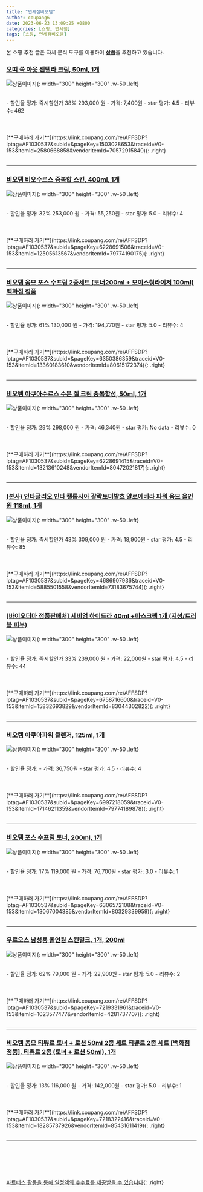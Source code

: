 ```yaml
---
title: "면세점비오템"
author: coupang6
date: 2023-06-23 13:09:25 +0800
categories: [쇼핑, 면세점]
tags: [쇼핑, 면세점비오템]
---
```


본 쇼핑 추천 글은 자체 분석 도구를 이용하여 [**상품**](https://link.coupang.com/a/bao1ui)을 추천하고 있습니다.

### [오띠 쏙 아웃 센텔라 크림, 50ml, 1개](https://link.coupang.com/re/AFFSDP?lptag=AF1030537&subid=&pageKey=1503028653&traceid=V0-153&itemId=2580668858&vendorItemId=70572915840)

![상품이미지](https://thumbnail8.coupangcdn.com/thumbnails/remote/230x230ex/image/retail/images/2020/04/20/11/6/ee4bcb37-f3c1-4dc4-9d9f-7c6b41ef04e9.jpg){: width="300" height="300" .w-50 .left}


<br>
- 할인율 정가: 즉시할인가 38%  293,000   원
- 가격: 7,400원
- star 평가: 4.5
- 리뷰수: 462
<br>
<br>
<br>
<br>
[**구매하러 가기**](https://link.coupang.com/re/AFFSDP?lptag=AF1030537&subid=&pageKey=1503028653&traceid=V0-153&itemId=2580668858&vendorItemId=70572915840){: .right}
<br>
<br>

---

### [비오템 비오수르스 중복합 스킨, 400ml, 1개](https://link.coupang.com/re/AFFSDP?lptag=AF1030537&subid=&pageKey=6228691506&traceid=V0-153&itemId=12505613567&vendorItemId=79774190175)

![상품이미지](https://thumbnail6.coupangcdn.com/thumbnails/remote/230x230ex/image/retail/images/2021/12/09/11/7/43f27056-f302-40e6-84de-d076f66f7c7b.jpg){: width="300" height="300" .w-50 .left}


<br>
- 할인율 정가: 32%  253,000   원
- 가격: 55,250원
- star 평가: 5.0
- 리뷰수: 4
<br>
<br>
<br>
<br>
[**구매하러 가기**](https://link.coupang.com/re/AFFSDP?lptag=AF1030537&subid=&pageKey=6228691506&traceid=V0-153&itemId=12505613567&vendorItemId=79774190175){: .right}
<br>
<br>

---

### [비오템 옴므 포스 수프림 2종세트 (토너200ml + 모이스춰라이저 100ml) 백화점 정품](https://link.coupang.com/re/AFFSDP?lptag=AF1030537&subid=&pageKey=6350386359&traceid=V0-153&itemId=13360183610&vendorItemId=80615172374)

![상품이미지](https://thumbnail9.coupangcdn.com/thumbnails/remote/230x230ex/image/vendor_inventory/f995/4b21943af9e4610078686eb19a7eb842143d849375524193bfb2094ed0df.jpg){: width="300" height="300" .w-50 .left}


<br>
- 할인율 정가: 61%  130,000   원
- 가격: 194,770원
- star 평가: 5.0
- 리뷰수: 4
<br>
<br>
<br>
<br>
[**구매하러 가기**](https://link.coupang.com/re/AFFSDP?lptag=AF1030537&subid=&pageKey=6350386359&traceid=V0-153&itemId=13360183610&vendorItemId=80615172374){: .right}
<br>
<br>

---

### [비오템 아쿠아수르스 수분 젤 크림 중복합성, 50ml, 1개](https://link.coupang.com/re/AFFSDP?lptag=AF1030537&subid=&pageKey=6228691415&traceid=V0-153&itemId=13213610248&vendorItemId=80472021817)

![상품이미지](https://thumbnail8.coupangcdn.com/thumbnails/remote/230x230ex/image/retail/images/2022/02/07/14/6/5b1256bd-dbad-4c1b-8d96-7049ae8a9547.jpg){: width="300" height="300" .w-50 .left}


<br>
- 할인율 정가: 29%  298,000   원
- 가격: 46,340원
- star 평가: No data
- 리뷰수: 0
<br>
<br>
<br>
<br>
[**구매하러 가기**](https://link.coupang.com/re/AFFSDP?lptag=AF1030537&subid=&pageKey=6228691415&traceid=V0-153&itemId=13213610248&vendorItemId=80472021817){: .right}
<br>
<br>

---

### [(본사) 인타글리오 인타 캘롭시아 갈락토미발효 알로에베라 파워 옴므 올인원 118ml, 1개](https://link.coupang.com/re/AFFSDP?lptag=AF1030537&subid=&pageKey=4686907936&traceid=V0-153&itemId=5885501558&vendorItemId=73183675744)

![상품이미지](https://thumbnail10.coupangcdn.com/thumbnails/remote/230x230ex/image/vendor_inventory/1868/cce4afe9bac60ac831f02122e307e489b1354f287c08a342ca723461b631.jpg){: width="300" height="300" .w-50 .left}


<br>
- 할인율 정가: 즉시할인가 43%  309,000   원
- 가격: 18,900원
- star 평가: 4.5
- 리뷰수: 85
<br>
<br>
<br>
<br>
[**구매하러 가기**](https://link.coupang.com/re/AFFSDP?lptag=AF1030537&subid=&pageKey=4686907936&traceid=V0-153&itemId=5885501558&vendorItemId=73183675744){: .right}
<br>
<br>

---

### [[바이오더마 정품판매처] 세비엄 하이드라 40ml +마스크팩 1개 (지성/트러블 피부)](https://link.coupang.com/re/AFFSDP?lptag=AF1030537&subid=&pageKey=6758716600&traceid=V0-153&itemId=15832693829&vendorItemId=83044302822)

![상품이미지](https://thumbnail8.coupangcdn.com/thumbnails/remote/230x230ex/image/vendor_inventory/8994/f25076687c08a262dce76de2ba385fe532413a7e7e12a93d7a1ab3fe9fe1.jpg){: width="300" height="300" .w-50 .left}


<br>
- 할인율 정가: 즉시할인가 33%  239,000   원
- 가격: 22,000원
- star 평가: 4.5
- 리뷰수: 44
<br>
<br>
<br>
<br>
[**구매하러 가기**](https://link.coupang.com/re/AFFSDP?lptag=AF1030537&subid=&pageKey=6758716600&traceid=V0-153&itemId=15832693829&vendorItemId=83044302822){: .right}
<br>
<br>

---

### [비오템 아쿠아파워 클렌저, 125ml, 1개](https://link.coupang.com/re/AFFSDP?lptag=AF1030537&subid=&pageKey=6997218059&traceid=V0-153&itemId=17146211359&vendorItemId=79774189878)

![상품이미지](https://thumbnail6.coupangcdn.com/thumbnails/remote/230x230ex/image/retail/images/3838270203518117-854ade72-bb81-4b25-90e4-080327ad4158.jpg){: width="300" height="300" .w-50 .left}


<br>
- 할인율 정가: 
- 가격: 36,750원
- star 평가: 4.5
- 리뷰수: 4
<br>
<br>
<br>
<br>
[**구매하러 가기**](https://link.coupang.com/re/AFFSDP?lptag=AF1030537&subid=&pageKey=6997218059&traceid=V0-153&itemId=17146211359&vendorItemId=79774189878){: .right}
<br>
<br>

---

### [비오템 포스 수프림 토너, 200ml, 1개](https://link.coupang.com/re/AFFSDP?lptag=AF1030537&subid=&pageKey=6306572108&traceid=V0-153&itemId=13067004385&vendorItemId=80329339959)

![상품이미지](https://thumbnail7.coupangcdn.com/thumbnails/remote/230x230ex/image/retail/images/205282576425441-445f7f20-1886-4186-ae97-7ae8ecd9bd3e.jpg){: width="300" height="300" .w-50 .left}


<br>
- 할인율 정가: 17%  119,000   원
- 가격: 76,700원
- star 평가: 3.0
- 리뷰수: 1
<br>
<br>
<br>
<br>
[**구매하러 가기**](https://link.coupang.com/re/AFFSDP?lptag=AF1030537&subid=&pageKey=6306572108&traceid=V0-153&itemId=13067004385&vendorItemId=80329339959){: .right}
<br>
<br>

---

### [우르오스 남성용 올인원 스킨밀크, 1개, 200ml](https://link.coupang.com/re/AFFSDP?lptag=AF1030537&subid=&pageKey=7219331961&traceid=V0-153&itemId=1023577477&vendorItemId=4281737707)

![상품이미지](https://thumbnail7.coupangcdn.com/thumbnails/remote/230x230ex/image/vendor_inventory/e546/8e6fc48bca0f3a95adb1994943acd0d76708559529b2bf1e8e8262955f04.jpg){: width="300" height="300" .w-50 .left}


<br>
- 할인율 정가: 62%  79,000   원
- 가격: 22,900원
- star 평가: 5.0
- 리뷰수: 2
<br>
<br>
<br>
<br>
[**구매하러 가기**](https://link.coupang.com/re/AFFSDP?lptag=AF1030537&subid=&pageKey=7219331961&traceid=V0-153&itemId=1023577477&vendorItemId=4281737707){: .right}
<br>
<br>

---

### [비오템 옴므 티쀼르 토너 + 로션 50ml 2종 세트 티쀼르 2종 세트 [백화점 정품], 티쀼르 2종 (토너 + 로션 50ml), 1개](https://link.coupang.com/re/AFFSDP?lptag=AF1030537&subid=&pageKey=7218322416&traceid=V0-153&itemId=18285737926&vendorItemId=85431611419)

![상품이미지](https://thumbnail10.coupangcdn.com/thumbnails/remote/230x230ex/image/vendor_inventory/f5f1/68c78e0e4f474bca23afddf3c8cff30e0405576c1e825abc516c75d4a1dd.jpg){: width="300" height="300" .w-50 .left}


<br>
- 할인율 정가: 13%  116,000   원
- 가격: 142,000원
- star 평가: 5.0
- 리뷰수: 1
<br>
<br>
<br>
<br>
[**구매하러 가기**](https://link.coupang.com/re/AFFSDP?lptag=AF1030537&subid=&pageKey=7218322416&traceid=V0-153&itemId=18285737926&vendorItemId=85431611419){: .right}
<br>
<br>

---
<br><br><br><br><br> [파트너스 활동을 통해 일정액의 수수료를 제공받을 수 있습니다](https://link.coupang.com/a/bao1ui){: .right}